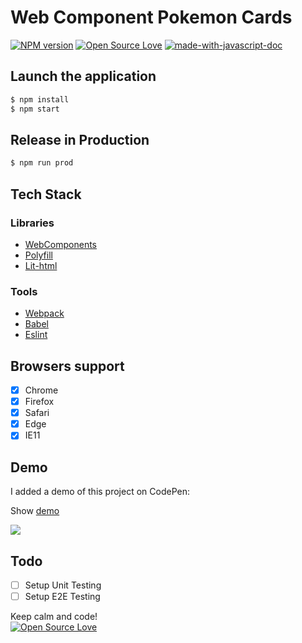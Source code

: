 # Web Component Pokemon Cards
[![NPM version](https://d25lcipzij17d.cloudfront.net/badge.svg?id=gh&type=6&v=1.0.1)](http://badge.fury.io/js/badge-list)
[![Open Source Love](https://badges.frapsoft.com/os/mit/mit.svg?v=102)](https://github.com/ellerbrock/open-source-badge/)
[![made-with-javascript-doc](https://img.shields.io/badge/Made%20with-Javascript-1f425f.svg)](https://www.sphinx-doc.org/)

## Launch the application

```sh
$ npm install
$ npm start
```

## Release in Production

```sh
$ npm run prod
```

## Tech Stack

### Libraries

- [WebComponents](https://github.com/webcomponents/webcomponentsjs)
- [Polyfill](https://babeljs.io/docs/en/babel-polyfill.html)
- [Lit-html](https://polymer.github.io/lit-html/)

### Tools

- [Webpack](https://webpack.js.org/)
- [Babel](https://babeljs.io/)
- [Eslint](https://eslint.org/)

## Browsers support

- [x] Chrome
- [x] Firefox
- [x] Safari
- [x] Edge
- [x] IE11

## Demo
I added a demo of this project on CodePen:

Show [demo](https://codepen.io/grandemayta/pen/WaMYwe?editors=1010)

<img src="https://user-images.githubusercontent.com/6887120/47101923-abadd600-d23b-11e8-8a51-82c4feeb76df.png">

## Todo

- [ ] Setup Unit Testing
- [ ] Setup E2E Testing

Keep calm and code!
<br>
[![Open Source Love](https://badges.frapsoft.com/os/v3/open-source.svg?v=102)](https://github.com/ellerbrock/open-source-badge/)
